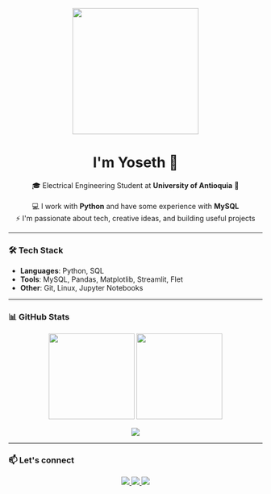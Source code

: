 <p align="center">
  <img src="https://media4.giphy.com/media/v1.Y2lkPTc5MGI3NjExenZodzIxbnEwdThrbXA2Y3QxenZoMm9zemQzNnptdHdnYzliM3pneCZlcD12MV9pbnRlcm5hbF9naWZfYnlfaWQmY3Q9Zw/lmFm5QZMzdmQ8/giphy.gif" width="250"/>
</p>

<h1 align="center">I'm Yoseth 👋</h1>

<p align="center">
  🎓 Electrical Engineering Student at <strong>University of Antioquia</strong> 💚<br><br>
  💻 I work with <strong>Python</strong> and have some experience with <strong>MySQL</strong><br>
  ⚡ I'm passionate about tech, creative ideas, and building useful projects
</p>

---

### 🛠️ Tech Stack

- **Languages**: Python, SQL  
- **Tools**: MySQL, Pandas, Matplotlib, Streamlit, Flet  
- **Other**: Git, Linux, Jupyter Notebooks

---

### 📊 GitHub Stats

<p align="center">
  <img src="https://github-readme-stats.vercel.app/api?username=yosethm&show_icons=true&theme=radical" height="170"/>
  <img src="https://github-readme-stats.vercel.app/api/top-langs/?username=yosethm&layout=compact&theme=radical" height="170"/>
</p>

<p align="center">
  <img src="https://komarev.com/ghpvc/?username=yosethm&label=Profile%20views&color=0e75b6&style=flat" />
</p>

---

### 📫 Let's connect

<p align="center">
  <a href="https://github.com/yosethm">
    <img src="https://img.shields.io/badge/GitHub-yosethm-black?logo=github&style=flat" />
  </a>
  <a href="https://www.instagram.com/yosethm_/">
    <img src="https://img.shields.io/badge/@yosethm__-E4405F?logo=instagram&logoColor=white&style=flat" />
  </a>
  <a href="https://x.com/sukunafngr">
    <img src="https://img.shields.io/badge/@sukunafngr-1DA1F2?logo=twitter&logoColor=white&style=flat" />
  </a>
</p>


